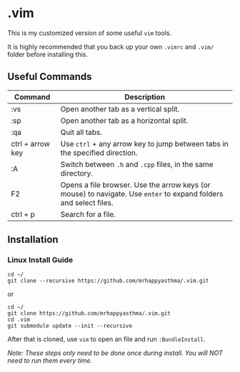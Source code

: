 # .vim

This is my customized version of some useful `vim` tools.

It is highly recommended that you back up your own `.vimrc` and `.vim/` folder
before installing this.

## Useful Commands

| Command            | Description                                                                                                      |
| ------------------ | ---------------------------------------------------------------------------------------------------------------- |
| :vs                | Open another tab as a vertical split.                                                                            |
| :sp                | Open another tab as a horizontal split.                                                                          |
| :qa                | Quit all tabs.                                                                                                   |
| ctrl + arrow key | Use `ctrl` + any arrow key to jump between tabs in the specified direction.                                      |
| :A                 | Switch between `.h` and `.cpp` files, in the same directory.                                                     |
| F2                 | Opens a file browser. Use the arrow keys (or mouse) to navigate. Use `enter` to expand folders and select files. |
| ctrl + p           | Search for a file.                                                                                               |

## Installation

### Linux Install Guide

```
cd ~/
git clone --recursive https://github.com/mrhappyasthma/.vim.git
```

or

```
cd ~/
git clone https://github.com/mrhappyasthma/.vim.git
cd .vim
git submodule update --init --recursive
```

After that is cloned, use `vim` to open an file and run `:BundleInstall`.

*Note: These steps only need to be done once during install. You will NOT need
to run them every time.*
